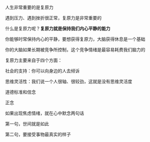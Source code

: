 人生非常重要的是复原力

遇到压力、遇到挫折很正常，复原力是非常重要的

什么是复原力呢？**复原力就是保持我们内心平静的能力**

你能够时常保持内心的平静，要想获得复原力，大脑获得休息是一个基础

你的大脑如果长期被竞争所控制，这个竞争情绪是最容易耗费我们脑力的



复原力主要来自于四个方面：

社会的支持：你可以向身边的人去倾诉

思维灵活性：我们说一个人很轴、很较劲，这就是没有思维灵活度

道德标准和信念

正念





如果出现焦虑情绪，就在心中默念两句话

第一句，世间就是如此

第二句，要接受事物最真实的样子

